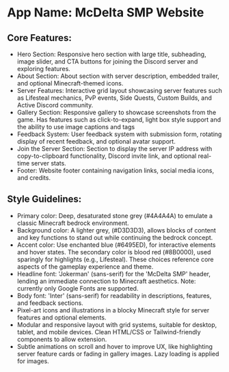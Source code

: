 # **App Name**: McDelta SMP Website

## Core Features:

- Hero Section: Responsive hero section with large title, subheading, image slider, and CTA buttons for joining the Discord server and exploring features.
- About Section: About section with server description, embedded trailer, and optional Minecraft-themed icons.
- Server Features: Interactive grid layout showcasing server features such as Lifesteal mechanics, PvP events, Side Quests, Custom Builds, and Active Discord community.
- Gallery Section: Responsive gallery to showcase screenshots from the game. Has features such as click-to-expand, light box style support and the ability to use image captions and tags
- Feedback System: User feedback system with submission form, rotating display of recent feedback, and optional avatar support.
- Join the Server Section: Section to display the server IP address with copy-to-clipboard functionality, Discord invite link, and optional real-time server stats.
- Footer: Website footer containing navigation links, social media icons, and credits.

## Style Guidelines:

- Primary color: Deep, desaturated stone grey (#4A4A4A) to emulate a classic Minecraft bedrock environment.
- Background color: A lighter grey, (#D3D3D3), allows blocks of content and key functions to stand out while continuing the bedrock concept.
- Accent color: Use enchanted blue (#6495ED), for interactive elements and hover states. The secondary color is blood red (#8B0000), used sparingly for highlights (e.g., Lifesteal). These choices reference core aspects of the gameplay experience and theme.
- Headline font: 'Jokerman' (sans-serif) for the 'McDelta SMP' header, lending an immediate connection to Minecraft aesthetics. Note: currently only Google Fonts are supported.
- Body font: 'Inter' (sans-serif) for readability in descriptions, features, and feedback sections.
- Pixel-art icons and illustrations in a blocky Minecraft style for server features and optional elements.
- Modular and responsive layout with grid systems, suitable for desktop, tablet, and mobile devices. Clean HTML/CSS or Tailwind-friendly components to allow extension.
- Subtle animations on scroll and hover to improve UX, like highlighting server feature cards or fading in gallery images. Lazy loading is applied for images.